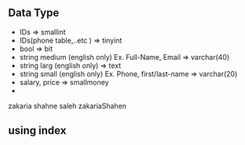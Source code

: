 ## Data Type 

- IDs => smallint
- IDs(phone table,..etc ) => tinyint
- bool => bit
- string medium (english only) Ex. Full-Name, Email  => varchar(40) 
- string larg (english only)  =>  text
- string small (english only) Ex. Phone, first/last-name => varchar(20) 
- salary, price => smallmoney
- 

zakaria shahne saleh
zakariaShahen

## using index 
